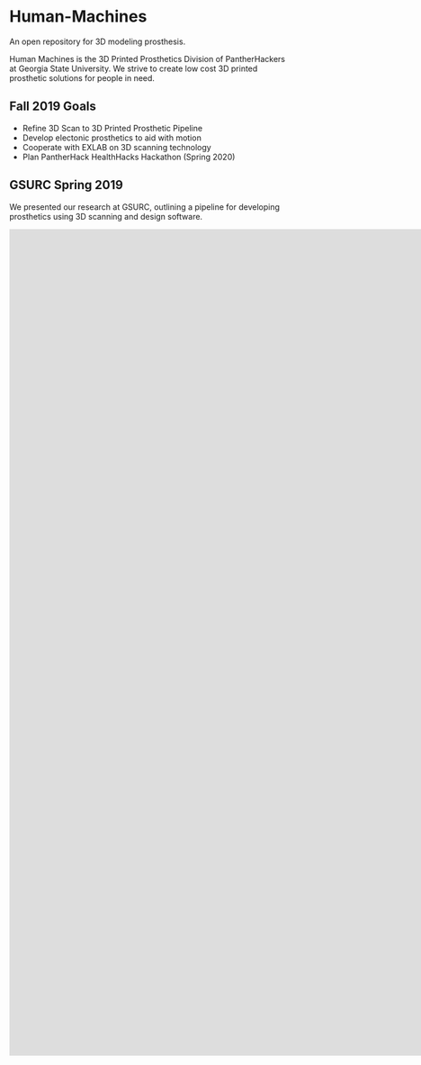 # Human-Machines
An open repository for 3D modeling prosthesis. 

Human Machines is the 3D Printed Prosthetics Division of PantherHackers at Georgia State University. We strive to create low cost 3D printed prosthetic solutions for people in need.

## Fall 2019 Goals
- Refine 3D Scan to 3D Printed Prosthetic Pipeline
- Develop electonic prosthetics to aid with motion
- Cooperate with EXLAB on 3D scanning technology
- Plan PantherHack HealthHacks Hackathon (Spring 2020)

## GSURC Spring 2019
We presented our research at GSURC, outlining a pipeline for developing prosthetics using 3D scanning and design software.
<p>
  <iframe src="https://docs.google.com/presentation/d/e/2PACX-1vSepFSpvsOGMEBi4x1x9nED-JoEK0sSh9HKbhASJAP49sN4VWbse7NWZzT25Tigtg/embed?start=false&loop=false&delayms=3000" frameborder="0" width="2560" height="1469" allowfullscreen="true" mozallowfullscreen="true" webkitallowfullscreen="true">
  </iframe>
</p>
